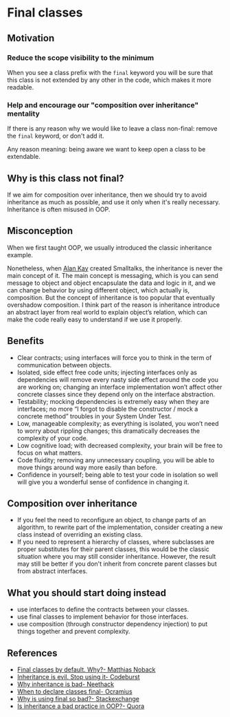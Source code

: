 # Final classes

## Motivation

### Reduce the scope visibility to the minimum

When you see a class prefix with the `final` keyword you will be sure that this class is not extended by any other in the code, which makes it more readable.

### Help and encourage our "composition over inheritance" mentality

If there is any reason why we would like to leave a class non-final: remove the `final` keyword, or don't add it.

Any reason meaning: being aware we want to keep open a class to be extendable.

## Why is this class not final?

If we aim for composition over inheritance, then we should try to avoid inheritance as much as possible, and use it only when it's really necessary. Inheritance is often misused in OOP.

## Misconception

When we first taught OOP, we usually introduced the classic inheritance example.

Nonetheless, when [Alan Kay](http://lists.squeakfoundation.org/pipermail/squeak-dev/1998-October/017019.html) created Smalltalks, the inheritance is never the main concept of it. The main concept is messaging, which is you can send message to object and object encapsulate the data and logic in it, and we can change behavior by using different object, which actually is, composition. But the concept of inheritance is too popular that eventually overshadow composition. I think part of the reason is inheritance introduce an abstract layer from real world to explain object’s relation, which can make the code really easy to understand if we use it properly.

## Benefits

- Clear contracts; using interfaces will force you to think in the term of communication between objects.
- Isolated, side effect free code units; injecting interfaces only as dependencies will remove every nasty side effect around the code you are working on; changing an interface implementation won’t affect other concrete classes since they depend only on the interface abstraction.
- Testability; mocking dependencies is extremely easy when they are interfaces; no more “I forgot to disable the constructor / mock a concrete method” troubles in your System Under Test.
- Low, manageable complexity; as everything is isolated, you won’t need to worry about rippling changes; this dramatically decreases the complexity of your code.
- Low cognitive load; with decreased complexity, your brain will be free to focus on what matters.
- Code fluidity; removing any unnecessary coupling, you will be able to move things around way more easily than before.
- Confidence in yourself; being able to test your code in isolation so well will give you a wonderful sense of confidence in changing it.

## Composition over inheritance

- If you feel the need to reconfigure an object, to change parts of an algorithm, to rewrite part of the implementation, consider creating a new class instead of overriding an existing class.
- If you need to represent a hierarchy of classes, where subclasses are proper substitutes for their parent classes, this would be the classic situation where you may still consider inheritance. However, the result may still be better if you don't inherit from concrete parent classes but from abstract interfaces.

## What you should start doing instead

- use interfaces to define the contracts between your classes.
- use final classes to implement behavior for those interfaces.
- use composition (through constructor dependency injection) to put things together and prevent complexity.

## References

- [Final classes by default. Why?- Matthias Noback](https://matthiasnoback.nl/2018/09/final-classes-by-default-why/)
- [Inheritance is evil. Stop using it- Codeburst](https://codeburst.io/inheritance-is-evil-stop-using-it-6c4f1caf5117)
- [Why inheritance is bad- Neethack](http://neethack.com/2017/04/Why-inheritance-is-bad/)
- [When to declare classes final- Ocramius](https://ocramius.github.io/blog/when-to-declare-classes-final/)
- [Why is using final so bad?- Stackexchange](https://softwareengineering.stackexchange.com/questions/89073/why-is-using-final-on-a-class-really-so-bad)
- [Is inheritance a bad practice in OOP?- Quora](https://www.quora.com/Is-inheritance-bad-practice-in-OOP-Many-places-that-teach-design-patterns-say-to-opt-for-composition-over-inheritance-but-what-about-when-multiple-classes-share-logic-from-an-abstract-class-such-as-in-the-Template-Method-design-pattern)
